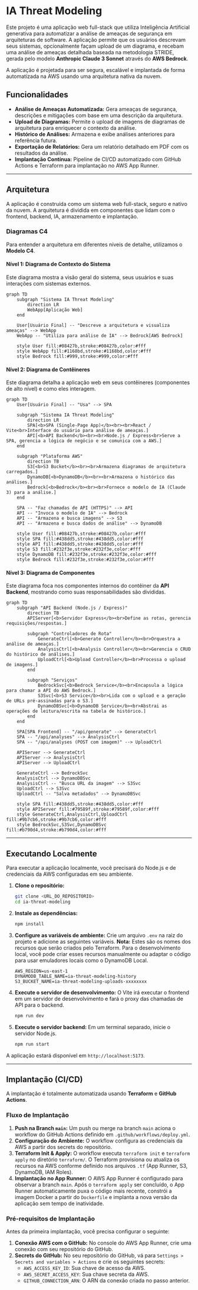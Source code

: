 # IA Threat Modeling

Este projeto é uma aplicação web full-stack que utiliza Inteligência Artificial generativa para automatizar a análise de ameaças de segurança em arquiteturas de software. A aplicação permite que os usuários descrevam seus sistemas, opcionalmente façam upload de um diagrama, e recebam uma análise de ameaças detalhada baseada na metodologia STRIDE, gerada pelo modelo **Anthropic Claude 3 Sonnet** através do **AWS Bedrock**.

A aplicação é projetada para ser segura, escalável e implantada de forma automatizada na AWS usando uma arquitetura nativa da nuvem.

## Funcionalidades

- **Análise de Ameaças Automatizada:** Gera ameaças de segurança, descrições e mitigações com base em uma descrição da arquitetura.
- **Upload de Diagramas:** Permite o upload de imagens de diagramas de arquitetura para enriquecer o contexto da análise.
- **Histórico de Análises:** Armazena e exibe análises anteriores para referência futura.
- **Exportação de Relatórios:** Gera um relatório detalhado em PDF com os resultados da análise.
- **Implantação Contínua:** Pipeline de CI/CD automatizado com GitHub Actions e Terraform para implantação no AWS App Runner.

---

## Arquitetura

A aplicação é construída como um sistema web full-stack, seguro e nativo da nuvem. A arquitetura é dividida em componentes que lidam com o frontend, backend, IA, armazenamento e implantação.

### Diagramas C4

Para entender a arquitetura em diferentes níveis de detalhe, utilizamos o **Modelo C4**.

#### Nível 1: Diagrama de Contexto do Sistema

Este diagrama mostra a visão geral do sistema, seus usuários e suas interações com sistemas externos.

```mermaid
graph TD
    subgraph "Sistema IA Threat Modeling"
        direction LR
        WebApp[Aplicação Web]
    end

    User[Usuário Final] -- "Descreve a arquitetura e visualiza ameaças" --> WebApp
    WebApp -- "Utiliza para análise de IA" --> Bedrock[AWS Bedrock]

    style User fill:#08427b,stroke:#08427b,color:#fff
    style WebApp fill:#1168bd,stroke:#1168bd,color:#fff
    style Bedrock fill:#999,stroke:#999,color:#fff
```

#### Nível 2: Diagrama de Contêineres

Este diagrama detalha a aplicação web em seus contêineres (componentes de alto nível) e como eles interagem.

```mermaid
graph TD
    User[Usuário Final] -- "Usa" --> SPA

    subgraph "Sistema IA Threat Modeling"
        direction LR
        SPA[<b>SPA (Single-Page App)</b><br><br>React / Vite<br>Interface do usuário para análise de ameaças.]
        API[<b>API Backend</b><br><br>Node.js / Express<br>Serve a SPA, gerencia a lógica de negócio e se comunica com a AWS.]
    end

    subgraph "Plataforma AWS"
        direction TB
        S3[<b>S3 Bucket</b><br><br>Armazena diagramas de arquitetura carregados.]
        DynamoDB[<b>DynamoDB</b><br><br>Armazena o histórico das análises.]
        Bedrock[<b>Bedrock</b><br><br>Fornece o modelo de IA (Claude 3) para a análise.]
    end

    SPA -- "Faz chamadas de API (HTTPS)" --> API
    API -- "Invoca o modelo de IA" --> Bedrock
    API -- "Armazena e busca imagens" --> S3
    API -- "Armazena e busca dados de análise" --> DynamoDB

    style User fill:#08427b,stroke:#08427b,color:#fff
    style SPA fill:#438dd5,stroke:#438dd5,color:#fff
    style API fill:#438dd5,stroke:#438dd5,color:#fff
    style S3 fill:#232f3e,stroke:#232f3e,color:#fff
    style DynamoDB fill:#232f3e,stroke:#232f3e,color:#fff
    style Bedrock fill:#232f3e,stroke:#232f3e,color:#fff
```

#### Nível 3: Diagrama de Componentes

Este diagrama foca nos componentes internos do contêiner da **API Backend**, mostrando como suas responsabilidades são divididas.

```mermaid
graph TD
    subgraph "API Backend (Node.js / Express)"
        direction TB
        APIServer[<b>Servidor Express</b><br>Define as rotas, gerencia requisições/respostas.]
        
        subgraph "Controladores de Rota"
            GenerateCtrl[<b>Generate Controller</b><br>Orquestra a análise de ameaças.]
            AnalysisCtrl[<b>Analysis Controller</b><br>Gerencia o CRUD do histórico de análises.]
            UploadCtrl[<b>Upload Controller</b><br>Processa o upload de imagens.]
        end

        subgraph "Serviços"
            BedrockSvc[<b>Bedrock Service</b><br>Encapsula a lógica para chamar a API do AWS Bedrock.]
            S3Svc[<b>S3 Service</b><br>Lida com o upload e a geração de URLs pré-assinadas para o S3.]
            DynamoDBSvc[<b>DynamoDB Service</b><br>Abstrai as operações de leitura/escrita na tabela de histórico.]
        end
    end

    SPA[SPA Frontend] -- "/api/generate" --> GenerateCtrl
    SPA -- "/api/analyses" --> AnalysisCtrl
    SPA -- "/api/analyses (POST com imagem)" --> UploadCtrl

    APIServer --> GenerateCtrl
    APIServer --> AnalysisCtrl
    APIServer --> UploadCtrl

    GenerateCtrl --> BedrockSvc
    AnalysisCtrl --> DynamoDBSvc
    AnalysisCtrl -- "Busca URL da imagem" --> S3Svc
    UploadCtrl --> S3Svc
    UploadCtrl -- "Salva metadados" --> DynamoDBSvc

    style SPA fill:#438dd5,stroke:#438dd5,color:#fff
    style APIServer fill:#79589f,stroke:#79589f,color:#fff
    style GenerateCtrl,AnalysisCtrl,UploadCtrl fill:#9b7cb6,stroke:#9b7cb6,color:#fff
    style BedrockSvc,S3Svc,DynamoDBSvc fill:#b790d4,stroke:#b790d4,color:#fff
```

---

## Executando Localmente

Para executar a aplicação localmente, você precisará do Node.js e de credenciais da AWS configuradas em seu ambiente.

1.  **Clone o repositório:**
    ```bash
    git clone <URL_DO_REPOSITORIO>
    cd ia-threat-modeling
    ```

2.  **Instale as dependências:**
    ```bash
    npm install
    ```

3.  **Configure as variáveis de ambiente:**
    Crie um arquivo `.env` na raiz do projeto e adicione as seguintes variáveis. **Nota:** Estes são os nomes dos recursos que serão criados pelo Terraform. Para o desenvolvimento local, você pode criar esses recursos manualmente ou adaptar o código para usar emuladores locais como o DynamoDB Local.
    ```
    AWS_REGION=us-east-1
    DYNAMODB_TABLE_NAME=ia-threat-modeling-history
    S3_BUCKET_NAME=ia-threat-modeling-uploads-xxxxxxxx
    ```

4.  **Execute o servidor de desenvolvimento:**
    O Vite irá executar o frontend em um servidor de desenvolvimento e fará o proxy das chamadas de API para o backend.
    ```bash
    npm run dev
    ```

5.  **Execute o servidor backend:**
    Em um terminal separado, inicie o servidor Node.js.
    ```bash
    npm run start
    ```

A aplicação estará disponível em `http://localhost:5173`.

---

## Implantação (CI/CD)

A implantação é totalmente automatizada usando **Terraform** e **GitHub Actions**.

### Fluxo de Implantação

1.  **Push na Branch `main`:** Um push ou merge na branch `main` aciona o workflow do GitHub Actions definido em `.github/workflows/deploy.yml`.
2.  **Configuração do Ambiente:** O workflow configura as credenciais da AWS a partir dos secrets do repositório.
3.  **Terraform Init & Apply:** O workflow executa `terraform init` e `terraform apply` no diretório `terraform/`. O Terraform provisiona ou atualiza os recursos na AWS conforme definido nos arquivos `.tf` (App Runner, S3, DynamoDB, IAM Roles).
4.  **Implantação no App Runner:** O AWS App Runner é configurado para observar a branch `main`. Após o `terraform apply` ser concluído, o App Runner automaticamente puxa o código mais recente, constrói a imagem Docker a partir do `Dockerfile` e implanta a nova versão da aplicação sem tempo de inatividade.

### Pré-requisitos de Implantação

Antes da primeira implantação, você precisa configurar o seguinte:

1.  **Conexão AWS com o GitHub:** No console do AWS App Runner, crie uma conexão com seu repositório do GitHub.
2.  **Secrets do GitHub:** No seu repositório do GitHub, vá para `Settings > Secrets and variables > Actions` e crie os seguintes secrets:
    - `AWS_ACCESS_KEY_ID`: Sua chave de acesso da AWS.
    - `AWS_SECRET_ACCESS_KEY`: Sua chave secreta da AWS.
    - `GITHUB_CONNECTION_ARN`: O ARN da conexão criada no passo anterior.